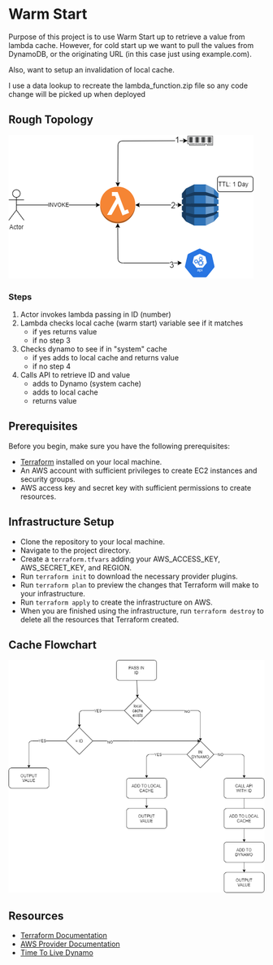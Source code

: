 # Warm Start

Purpose of this project is to use Warm Start up to retrieve a value from lambda cache.  However, for cold start up we want to pull the values from DynamoDB, or the originating URL (in this case just using example.com).

Also, want to setup an invalidation of local cache.

I use a data lookup to recreate the lambda_function.zip file so any code change will be picked up when deployed

## Rough Topology

![topology](./documentation/WarmStartup-Topology.png)

### Steps

1. Actor invokes lambda passing in ID (number)
2. Lambda checks local cache (warm start) variable see if it matches
    * if yes returns value
    * if no step 3
3. Checks dynamo to see if in "system" cache
    * if yes adds to local cache and returns value
    * if no step 4
4.  Calls API to retrieve ID and value
    * adds to Dynamo (system cache)
    * adds to local cache
    * returns value


## Prerequisites
Before you begin, make sure you have the following prerequisites:

* [Terraform](https://developer.hashicorp.com/terraform/tutorials/aws-get-started/install-cli) installed on your local machine.
* An AWS account with sufficient privileges to create EC2 instances and security groups.
* AWS access key and secret key with sufficient permissions to create resources.


## Infrastructure Setup

* Clone the repository to your local machine.
* Navigate to the project directory.
* Create a `terraform.tfvars` adding your AWS_ACCESS_KEY, AWS_SECRET_KEY, and REGION.
* Run `terraform init` to download the necessary provider plugins.
* Run `terraform plan` to preview the changes that Terraform will make to your infrastructure.
* Run `terraform apply` to create the infrastructure on AWS.
* When you are finished using the infrastructure, run `terraform destroy` to delete all the resources that Terraform created.


## Cache Flowchart

![logicflow](./documentation/FlowDiagram.png)

## Resources

* [Terraform Documentation](https://developer.hashicorp.com/terraform/docs)
* [AWS Provider Documentation](https://registry.terraform.io/providers/hashicorp/aws/latest/docs)
* [Time To Live Dynamo](http://i-cloudconsulting.com/aws-dynamodb-ttl-setting-up-grammatically/)